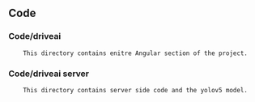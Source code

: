 ## Code

### Code/driveai
        This directory contains enitre Angular section of the project.

### Code/driveai server
        This directory contains server side code and the yolov5 model.
        